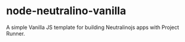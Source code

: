 # node-neutralino-vanilla
A simple Vanilla JS template for building Neutralinojs apps with Project Runner.
